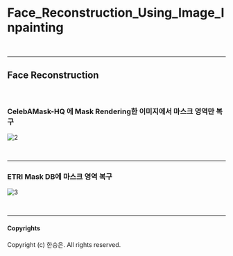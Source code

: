 # Face_Reconstruction_Using_Image_Inpainting

<br>
<hr>

## Face Reconstruction

<br>

### CelebAMask-HQ 에 Mask Rendering한 이미지에서 마스크 영역만 복구

![2](https://github.com/Seungeun-Han/Face_Reconstruction_Using_Image_Inpainting/assets/101082685/c76e523e-8e04-466f-bfcb-18fca8b553a2)


<br>
<hr>

### ETRI Mask DB에 마스크 영역 복구

![3](https://github.com/Seungeun-Han/Face_Reconstruction_Using_Image_Inpainting/assets/101082685/c4ec9457-6a2f-40ac-a37f-5749afb9f91a)


<br>
<hr>

#### Copyrights
Copyright (c) 한승은. All rights reserved.
